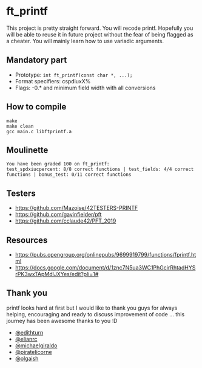 # ft_printf

This project is pretty straight forward. You will recode printf. Hopefully you
will be able to reuse it in future project without the fear of being flagged as a cheater.
You will mainly learn how to use variadic arguments.

## Mandatory part
- Prototype: `int ft_printf(const char *, ...);`
- Format specifiers: cspdiuxX%
- Flags: -0.* and minimum field width with all conversions

## How to compile
```
make
make clean
gcc main.c libftprintf.a
```
## Moulinette

```
You have been graded 100 on ft_printf:
test_spdxiucpercent: 8/8 correct functions | test_fields: 4/4 correct functions | bonus_test: 0/11 correct functions
```

## Testers
- https://github.com/Mazoise/42TESTERS-PRINTF
- https://github.com/gavinfielder/pft
- https://github.com/cclaude42/PFT_2019

## Resources
- https://pubs.opengroup.org/onlinepubs/9699919799/functions/fprintf.html
- https://docs.google.com/document/d/1znc7N5ua3WC1PhGcirRhtadHYSrPK3wxTApMdlJXYes/edit?pli=1#

## Thank you

printf looks hard at first but I would like to thank you guys for always helping, encouraging and ready to discuss improvement of code ... this journey has been awesome thanks to you :D

* [@edithturn](https://github.com/edithturn)
* [@elianrc](https://github.com/elianrc)
* [@michaelgiraldo](https://github.com/michaelgiraldo)
* [@piratelicorne](https://github.com/piratelicorne)
* [@olgaish](https://github.com/olgaish)

